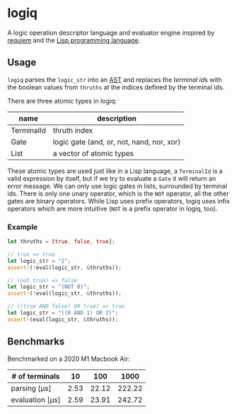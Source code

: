 # logiq

A logic operation descriptor language and evaluator engine inspired by
[requiem](https://github.com/agoraxyz/requiem)
and the
[Lisp programming language](<https://en.wikipedia.org/wiki/Lisp_(programming_language)>).

## Usage

`logiq` parses the `logic_str` into an
[AST](https://en.wikipedia.org/wiki/Abstract_syntax_tree)
and replaces the *terminal id*s with the boolean values from `thruths` at the
indices defined by the terminal ids.

There are three atomic types in logiq:

| name       | description                               |
| ---------- | ----------------------------------------- |
| TerminalId | thruth index                              |
| Gate       | logic gate (and, or, not, nand, nor, xor) |
| List       | a vector of atomic types                  |

These atomic types are used just like in a Lisp language, a `TerminalId` is a
valid expression by itself, but if we try to evaluate a `Gate` it will return an
error message. We can only use logic gates in lists, surrounded by terminal ids.
There is only one unary operator, which is the `NOT` operator, all the other
gates are binary operators.
While Lisp uses prefix operators, logiq uses infix operators which are more
intuitive (`NOT` is a prefix operator in logiq, too).

### Example

```rs
let thruths = [true, false, true];

// true => true
let logic_str = "2";
assert!(!eval(logic_str, &thruths));

// (not true) => false
let logic_str = "(NOT 0)";
assert!(!eval(logic_str, &thruths));

// ((true AND false) OR true) => true
let logic_str = "((0 AND 1) OR 2)";
assert!(eval(logic_str, &thruths));
```

## Benchmarks

Benchmarked on a 2020 M1 Macbook Air:

| # of terminals  | 10   | 100   | 1000   |
| --------------- | ---- | ----- | ------ |
| parsing [μs]    | 2.53 | 22.12 | 222.22 |
| evaluation [μs] | 2.59 | 23.91 | 242.72 |
